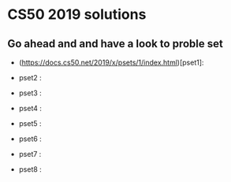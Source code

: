 # CS50 2019 solutions 

## Go ahead and and have a look to proble set

* (https://docs.cs50.net/2019/x/psets/1/index.html)[pset1]:

* pset2 :

* pset3 :

* pset4 :

* pset5 :

* pset6 :

* pset7 :

* pset8 :
